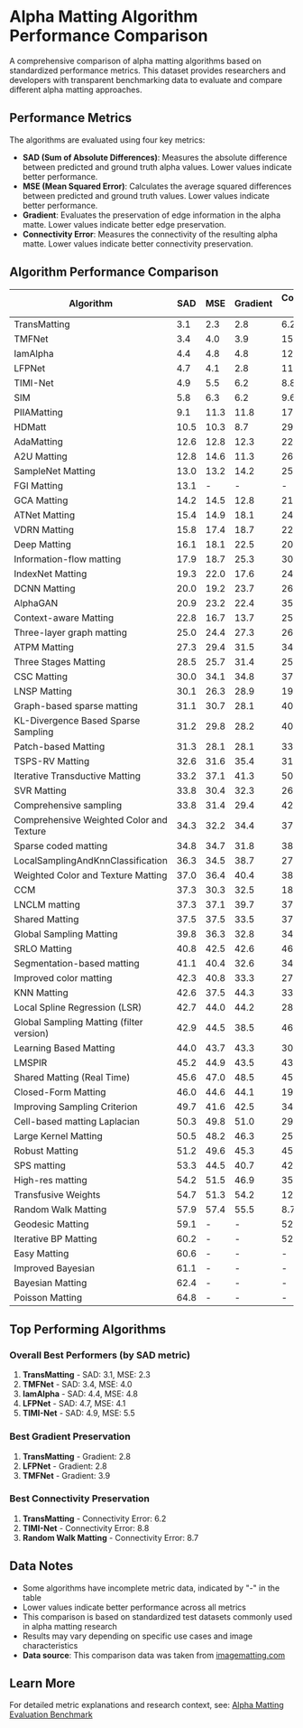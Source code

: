 # Alpha Matting Algorithm Performance Comparison

A comprehensive comparison of alpha matting algorithms based on standardized performance metrics. This dataset provides researchers and developers with transparent benchmarking data to evaluate and compare different alpha matting approaches.

## Performance Metrics

The algorithms are evaluated using four key metrics:

- **SAD (Sum of Absolute Differences)**: Measures the absolute difference between predicted and ground truth alpha values. Lower values indicate better performance.
- **MSE (Mean Squared Error)**: Calculates the average squared differences between predicted and ground truth values. Lower values indicate better performance.
- **Gradient**: Evaluates the preservation of edge information in the alpha matte. Lower values indicate better edge preservation.
- **Connectivity Error**: Measures the connectivity of the resulting alpha matte. Lower values indicate better connectivity preservation.

## Algorithm Performance Comparison

| Algorithm | SAD | MSE | Gradient | Connectivity Error |
|-----------|-----|-----|----------|-------------------|
| TransMatting | 3.1 | 2.3 | 2.8 | 6.2 |
| TMFNet | 3.4 | 4.0 | 3.9 | 15.0 |
| IamAlpha | 4.4 | 4.8 | 4.8 | 12.8 |
| LFPNet | 4.7 | 4.1 | 2.8 | 11.2 |
| TIMI-Net | 4.9 | 5.5 | 6.2 | 8.8 |
| SIM | 5.8 | 6.3 | 6.2 | 9.6 |
| PIIAMatting | 9.1 | 11.3 | 11.8 | 17.7 |
| HDMatt | 10.5 | 10.3 | 8.7 | 29.9 |
| AdaMatting | 12.6 | 12.8 | 12.3 | 22.3 |
| A2U Matting | 12.8 | 14.6 | 11.3 | 26.3 |
| SampleNet Matting | 13.0 | 13.2 | 14.2 | 25.4 |
| FGI Matting | 13.1 | - | - | - |
| GCA Matting | 14.2 | 14.5 | 12.8 | 21.7 |
| ATNet Matting | 15.4 | 14.9 | 18.1 | 24.9 |
| VDRN Matting | 15.8 | 17.4 | 18.7 | 22.4 |
| Deep Matting | 16.1 | 18.1 | 22.5 | 20.0 |
| Information-flow matting | 17.9 | 18.7 | 25.3 | 30.2 |
| IndexNet Matting | 19.3 | 22.0 | 17.6 | 24.7 |
| DCNN Matting | 20.0 | 19.2 | 23.7 | 26.7 |
| AlphaGAN | 20.9 | 23.2 | 22.4 | 35.8 |
| Context-aware Matting | 22.8 | 16.7 | 13.7 | 25.2 |
| Three-layer graph matting | 25.0 | 24.4 | 27.3 | 26.3 |
| ATPM Matting | 27.3 | 29.4 | 31.5 | 34.0 |
| Three Stages Matting | 28.5 | 25.7 | 31.4 | 25.9 |
| CSC Matting | 30.0 | 34.1 | 34.8 | 37.1 |
| LNSP Matting | 30.1 | 26.3 | 28.9 | 19.4 |
| Graph-based sparse matting | 31.1 | 30.7 | 28.1 | 40.0 |
| KL-Divergence Based Sparse Sampling | 31.2 | 29.8 | 28.2 | 40.0 |
| Patch-based Matting | 31.3 | 28.1 | 28.1 | 33.2 |
| TSPS-RV Matting | 32.6 | 31.6 | 35.4 | 31.5 |
| Iterative Transductive Matting | 33.2 | 37.1 | 41.3 | 50.0 |
| SVR Matting | 33.8 | 30.4 | 32.3 | 26.5 |
| Comprehensive sampling | 33.8 | 31.4 | 29.4 | 42.8 |
| Comprehensive Weighted Color and Texture | 34.3 | 32.2 | 34.4 | 37.8 |
| Sparse coded matting | 34.8 | 34.7 | 31.8 | 38.5 |
| LocalSamplingAndKnnClassification | 36.3 | 34.5 | 38.7 | 27.8 |
| Weighted Color and Texture Matting | 37.0 | 36.4 | 40.4 | 38.4 |
| CCM | 37.3 | 30.3 | 32.5 | 18.7 |
| LNCLM matting | 37.3 | 37.1 | 39.7 | 37.4 |
| Shared Matting | 37.5 | 37.5 | 33.5 | 37.7 |
| Global Sampling Matting | 39.8 | 36.3 | 32.8 | 34.5 |
| SRLO Matting | 40.8 | 42.5 | 42.6 | 46.3 |
| Segmentation-based matting | 41.1 | 40.4 | 32.6 | 34.3 |
| Improved color matting | 42.3 | 40.8 | 33.3 | 27.6 |
| KNN Matting | 42.6 | 37.5 | 44.3 | 33.9 |
| Local Spline Regression (LSR) | 42.7 | 44.0 | 44.2 | 28.9 |
| Global Sampling Matting (filter version) | 42.9 | 44.5 | 38.5 | 46.8 |
| Learning Based Matting | 44.0 | 43.7 | 43.3 | 30.8 |
| LMSPIR | 45.2 | 44.9 | 43.5 | 43.2 |
| Shared Matting (Real Time) | 45.6 | 47.0 | 48.5 | 45.5 |
| Closed-Form Matting | 46.0 | 44.6 | 44.1 | 19.2 |
| Improving Sampling Criterion | 49.7 | 41.6 | 42.5 | 34.2 |
| Cell-based matting Laplacian | 50.3 | 49.8 | 51.0 | 29.0 |
| Large Kernel Matting | 50.5 | 48.2 | 46.3 | 25.6 |
| Robust Matting | 51.2 | 49.6 | 45.3 | 45.0 |
| SPS matting | 53.3 | 44.5 | 40.7 | 42.1 |
| High-res matting | 54.2 | 51.5 | 46.9 | 35.3 |
| Transfusive Weights | 54.7 | 51.3 | 54.2 | 12.8 |
| Random Walk Matting | 57.9 | 57.4 | 55.5 | 8.7 |
| Geodesic Matting | 59.1 | - | - | 52.2 |
| Iterative BP Matting | 60.2 | - | - | 52.5 |
| Easy Matting | 60.6 | - | - | - |
| Improved Bayesian | 61.1 | - | - | - |
| Bayesian Matting | 62.4 | - | - | - |
| Poisson Matting | 64.8 | - | - | - |

## Top Performing Algorithms

### Overall Best Performers (by SAD metric)
1. **TransMatting** - SAD: 3.1, MSE: 2.3
2. **TMFNet** - SAD: 3.4, MSE: 4.0
3. **IamAlpha** - SAD: 4.4, MSE: 4.8
4. **LFPNet** - SAD: 4.7, MSE: 4.1
5. **TIMI-Net** - SAD: 4.9, MSE: 5.5

### Best Gradient Preservation
1. **TransMatting** - Gradient: 2.8
2. **LFPNet** - Gradient: 2.8
3. **TMFNet** - Gradient: 3.9

### Best Connectivity Preservation
1. **TransMatting** - Connectivity Error: 6.2
2. **TIMI-Net** - Connectivity Error: 8.8
3. **Random Walk Matting** - Connectivity Error: 8.7

## Data Notes

- Some algorithms have incomplete metric data, indicated by "-" in the table
- Lower values indicate better performance across all metrics
- This comparison is based on standardized test datasets commonly used in alpha matting research
- Results may vary depending on specific use cases and image characteristics
- **Data source**: This comparison data was taken from [imagematting.com](https://imagematting.com)


## Learn More
For detailed metric explanations and research context, see: [Alpha Matting Evaluation Benchmark](https://withoutbg.com/resources/alpha-matting-evaluation-benchmark)
